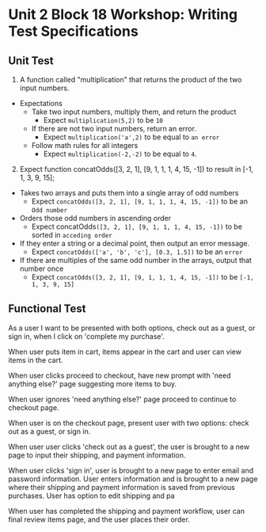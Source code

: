# Unit 2 Block 18 Workshop: Writing Test Specifications

## Unit Test

1. A function called "multiplication" that returns the product of the two input numbers.
- Expectations
  - Take two input numbers, multiply them, and return the product
    - Expect `multiplication(5,2)` to be `10`
  - If there are not two input numbers, return an error.
    - Expect `multiplication('a',2)` to be equal to `an error`
  - Follow math rules for all integers
    - Expect `multiplication(-2,-2)` to be equal to `4`.

2. Expect function concatOdds([3, 2, 1], [9, 1, 1, 1, 4, 15, -1]) to result in [-1, 1, 3, 9, 15];

- Takes two arrays and puts them into a single array of odd numbers
    - Expect `concatOdds([3, 2, 1], [9, 1, 1, 1, 4, 15, -1])` to be an `Odd number`
- Orders those odd numbers in ascending order
    - Expect concatOdds`([3, 2, 1], [9, 1, 1, 1, 4, 15, -1])` to be sorted in `acceding order`
- If they enter a string or a decimal point, then output an error message.
    - Expect `concatOdds(['a', 'b', 'c'], [0.3, 1.5])` to be an `error`
- If there are multiples of the same odd number in the arrays, output that number once
    - Expect `concatOdds([3, 2, 1], [9, 1, 1, 1, 4, 15, -1])` to be `[-1, 1, 3, 9, 15]`

## Functional Test

As a user I want to be presented with both options, check out as a guest, or sign in, when I click on 'complete my purchase'.

When user puts item in cart, items appear in the cart and user can view items in the cart.

When user clicks proceed to checkout, have new prompt with 'need anything else?' page suggesting more items to buy.

When user ignores 'need anything else?' page  proceed to continue to checkout page.

When user is on the checkout page, present user with two options: check out as a guest, or sign in.

When user user clicks 'check out as a guest', the user is brought to a new page to input their shipping, and payment information.

When user clicks 'sign in', user is brought to a new page to enter email and password information. User enters information and is brought to a new page where their shipping and payment information is saved from previous purchases. User has option to edit shipping and pa

When user has completed the shipping and payment workflow, user can final review items page, and the user places their order.